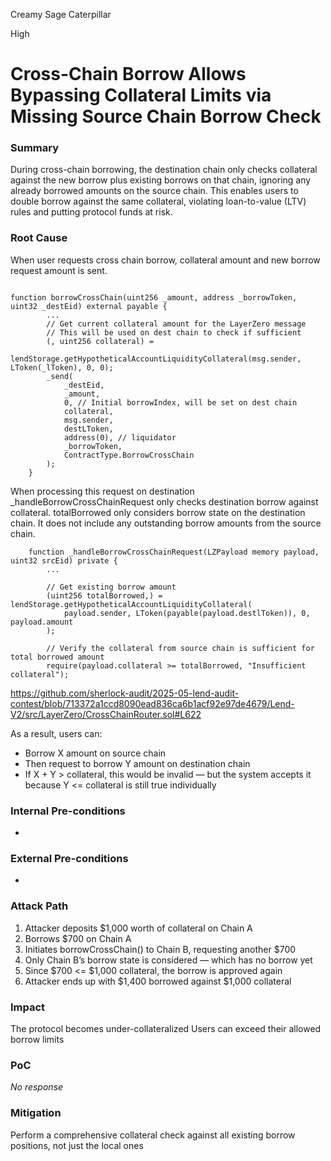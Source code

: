 Creamy Sage Caterpillar

High

# Cross-Chain Borrow Allows Bypassing Collateral Limits via Missing Source Chain Borrow Check

### Summary

During cross-chain borrowing, the destination chain only checks collateral against the new borrow plus existing borrows on that chain, ignoring any already borrowed amounts on the source chain. This enables users to double borrow against the same collateral, violating loan-to-value (LTV) rules and putting protocol funds at risk.


### Root Cause

When user requests cross chain borrow, collateral amount and new borrow request amount is sent.


```solidity

function borrowCrossChain(uint256 _amount, address _borrowToken, uint32 _destEid) external payable {
        ...
        // Get current collateral amount for the LayerZero message
        // This will be used on dest chain to check if sufficient
        (, uint256 collateral) =
            lendStorage.getHypotheticalAccountLiquidityCollateral(msg.sender, LToken(_lToken), 0, 0);
        _send(
            _destEid,
            _amount,
            0, // Initial borrowIndex, will be set on dest chain
            collateral,
            msg.sender,
            destLToken,
            address(0), // liquidator
            _borrowToken,
            ContractType.BorrowCrossChain
        );
    }
```

When processing this request on destination  _handleBorrowCrossChainRequest only checks destination borrow against collateral. totalBorrowed only considers borrow state on the destination chain. It does not include any outstanding borrow amounts from the source chain. 

```solidity
    function _handleBorrowCrossChainRequest(LZPayload memory payload, uint32 srcEid) private {
        ...

        // Get existing borrow amount
        (uint256 totalBorrowed,) = lendStorage.getHypotheticalAccountLiquidityCollateral(
            payload.sender, LToken(payable(payload.destlToken)), 0, payload.amount
        );

        // Verify the collateral from source chain is sufficient for total borrowed amount
        require(payload.collateral >= totalBorrowed, "Insufficient collateral");

```

https://github.com/sherlock-audit/2025-05-lend-audit-contest/blob/713372a1ccd8090ead836ca6b1acf92e97de4679/Lend-V2/src/LayerZero/CrossChainRouter.sol#L622

As a result, users can:
- Borrow X amount on source chain
- Then request to borrow Y amount on destination chain
- If X + Y > collateral, this would be invalid — but the system accepts it because Y <= collateral is still true individually

### Internal Pre-conditions

-

### External Pre-conditions

-

### Attack Path

1. Attacker deposits $1,000 worth of collateral on Chain A
2. Borrows $700 on Chain A
3. Initiates borrowCrossChain() to Chain B, requesting another $700
4. Only Chain B’s borrow state is considered — which has no borrow yet
5. Since $700 <= $1,000 collateral, the borrow is approved again
6. Attacker ends up with $1,400 borrowed against $1,000 collateral

### Impact

The protocol becomes under-collateralized
Users can exceed their allowed borrow limits 

### PoC

_No response_

### Mitigation

Perform a comprehensive collateral check against all existing borrow positions, not just the local ones